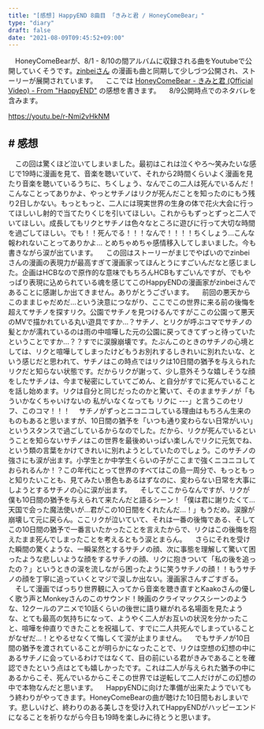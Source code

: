 ```yaml
---
title: "[感想] HappyEND 8曲目 「きみと君 / HoneyComeBear」"
type: "diary"
draft: false
date: "2021-08-09T09:45:52+09:00"
---
```


　HoneyComeBearが、8/1 - 8/10の間アルバムに収録される曲をYoutubeで公開していくそうです。[zinbeiさん](https://twitter.com/tz036) の漫画も曲と同期して少しづつ公開され、ストーリーが展開されています。
　ここでは [HoneyComeBear - きみと君 (Official Video) - From "HappyEND"](https://youtu.be/r-Nmi2vHkNM) の感想を書きます。
　8/9公開時点でのネタバレを含みます。

https://youtu.be/r-Nmi2vHkNM

## # 感想
　この回は驚くほど泣いてしまいました。最初はこれは泣くやろ〜笑みたいな感じで19時に漫画を見て、音楽を聴いていて、それから2時間くらいよく漫画を見たり音楽を聴いているうちに、ちくしょう、なんでこの二人は死んでいるんだ！こんなことってありかよ、やっとサチノはリクが死んだことを知ったのにもう残り2日しかない。もっともっと、二人には現実世界の生身の体で花火大会に行ってほしいし射的で当てたりくじを引いてほしい。これからもずっとずっと二人でいてほしい。成長してもリクとサチノは色々なところに遊びに行って大切な時間を過ごしてほしい。でも！！死んでる！！！なんで！！！！ちくしょう...こんな報われないことってありかよ... とめちゃめちゃ感情移入してしまいました。今も書きながら涙が出ています。
　この回はストーリーがまじでやばいのでzinbeiさんの漫画の表現力が最高すぎて漫画家ってほんとうにすごいんだなと感じました。企画はHCBなので原作的な意味でもちろんHCBもすごいんですが、でもやっぱり表現に込められている魂を感じてこのHappyENDの漫画家がzinbeiさんであることに感謝しか出てきません。ありがとうございます。
　前回の悪天からこのままじゃだめだ...という決意につながり、ここでこの世界に来る前の後悔を超えてサチノを探すリク。公園でサチノを見つけるんですがここの公園って悪天のMVで描かれている丸い遊具ですか...？サチノ、とリクが呼ぶコマでサチノの髪とかが濡れているのは雨の中喧嘩した元の公園に戻ってきてずっと待っていたということですか...？？すでに涙腺崩壊です。たぶんこのときのサチノの心境としては、リクと喧嘩してしまったけどもうお別れするしきれいに別れたいな、という感じだと思われて、サチノはこの時点ではリクは10日間の猶予を与えられたリクだと知らない状態です。だからリクが謝って、少し意外そうな嬉しそうな顔をしたサチノは、今まで秘密にしていてごめん、と自分がすでに死んでいることを話し始めます。リクは自分と同じだったのかと驚いて、そのままサチノが「もういかなくちゃいけないの 私がいなくなっても リクに ---」と言うこのセリフ、このコマ！！！
　サチノがずっとニコニコしている理由はもちろん生来のものもあると思いますが、10日間の猶予を「いつも通り変わらない日常がいい」というスタンスで過ごしているからなのでした。だから、リクが死んでいるということを知らないサチノはこの世界を最後めいっぱい楽しんでリクに元気でね、という類の言葉をかけてきれいに別れようとしていたのでしょう。このサチノの強さにも涙が出ます。小学生とか中学生くらいの子がここまで強くニコニコしておられるんか！？この年代にとって世界のすべてはこの島一周分で、もっともっと知りたいことも、見てみたい景色もあるはずなのに、変わらない日常を大事にしようとするサチノの心に涙が出ます。
　そしてここからなんですが、リクが僕も10日間の猶予を与えられて来たんだと語るシーン！「僕は君に謝りたくて...天国で会った魔法使いが...君がこの10日間をくれたんだ...！」もうだめ。涙腺が崩壊して元に戻らん。ここリクが泣いていて、それは一番の後悔である、そしてこの10日間の猶予で一番言いたかったことを言えたからで、リクはこの後悔を抱えたまま死んでしまったことを考えるともう涙とまらん。
　さらにそれを受けた瞬間の驚くような、一瞬呆然とするサチノの顔、次に事態を理解して驚いて困ったような悲しいような顔をするサチノの顔、リクに抱きついて「私の後を追ったの？」というときの涙を流しながら困ったように笑うサチノの顔！！もうサチノの顔を丁寧に追っていくとマジで涙しか出ない。漫画家さんすごすぎる。
　そして漫画でばっちり世界観に入ってから音楽を聴き直すとKaakoさんの優しく歌う声とMonkeyさんのこのサウンド！映画のクライマックスシーンのような、12クールのアニメで10話くらいの後世に語り継がれる名場面を見たような、とても最高の気持ちになって、ようやく二人がお互いの状況を分かったこと、喧嘩を仲直りできたことを祝福して、すでに二人共死んでしまっていることがなぜだ...！とやるせなくて悔しくて涙が止まりません。
　でもサチノが10日間の猶予を渡されていることが明らかになったことで、リクは空想の幻想の中にあるサチノに会っているわけではなくて、目の前にいる君がきみであることを確認できたという点はとても嬉しかったです。これは二人が与えられた猶予の中にあるからこそ、死んでいるからこそこの世界では逆転して二人だけがこの幻想の中で本物なんだと思います。
　HappyENDに向けた準備が出来たようでいてもう終わりがやってきます。HoneyComeBearの曲が聴けた10日間もおしまいです。悲しいけど、終わりのある美しさを受け入れてHappyENDがハッピーエンドになることを祈りながら今日も19時を楽しみに待とうと思います。
